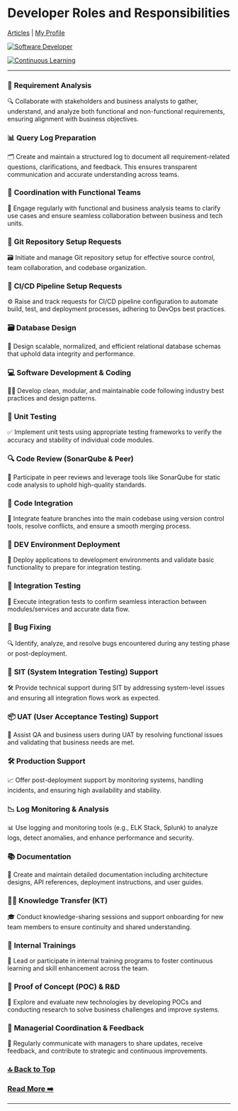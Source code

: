 # Developer Roles and Responsibilities

[Articles](https://nirmalakumarsahu.in/miscellaneous.html) | [My Profile](https://nirmalakumarsahu.in)

[![Software Developer](https://img.shields.io/badge/Software%20Developer-Fullstack-blue?logo=github)](https://en.wikipedia.org/wiki/Software_development)

[![Continuous Learning](https://img.shields.io/badge/Continuous%20Learning-Growth%20Mindset-ff69b4?logo=udemy)](https://en.wikipedia.org/wiki/Lifelong_learning)

---

### 📝 **Requirement Analysis**

🔍 Collaborate with stakeholders and business analysts to gather, understand, and analyze both functional and non-functional requirements, ensuring alignment with business objectives.

### 📊 **Query Log Preparation**

🗂️ Create and maintain a structured log to document all requirement-related questions, clarifications, and feedback. This ensures transparent communication and accurate understanding across teams.

### 🤝 **Coordination with Functional Teams**

💬 Engage regularly with functional and business analysis teams to clarify use cases and ensure seamless collaboration between business and tech units.

### 🌿 **Git Repository Setup Requests**

🗃️ Initiate and manage Git repository setup for effective source control, team collaboration, and codebase organization.

### 🔧 **CI/CD Pipeline Setup Requests**

⚙️ Raise and track requests for CI/CD pipeline configuration to automate build, test, and deployment processes, adhering to DevOps best practices.

### 🗃️ **Database Design**

📐 Design scalable, normalized, and efficient relational database schemas that uphold data integrity and performance.

### 💻 **Software Development & Coding**

🧑‍💻 Develop clean, modular, and maintainable code following industry best practices and design patterns.

### 🧪 **Unit Testing**

✅ Implement unit tests using appropriate testing frameworks to verify the accuracy and stability of individual code modules.

### 🔍 **Code Review (SonarQube & Peer)**

📝 Participate in peer reviews and leverage tools like SonarQube for static code analysis to uphold high-quality standards.

### 🔄 **Code Integration**

🔀 Integrate feature branches into the main codebase using version control tools, resolve conflicts, and ensure a smooth merging process.

### 🚀 **DEV Environment Deployment**

🧩 Deploy applications to development environments and validate basic functionality to prepare for integration testing.

### 🔗 **Integration Testing**

🔧 Execute integration tests to confirm seamless interaction between modules/services and accurate data flow.

### 🐞 **Bug Fixing**

🔍 Identify, analyze, and resolve bugs encountered during any testing phase or post-deployment.

### 🧪 **SIT (System Integration Testing) Support**

🛠️ Provide technical support during SIT by addressing system-level issues and ensuring all integration flows work as expected.

### 📦 **UAT (User Acceptance Testing) Support**

🧾 Assist QA and business users during UAT by resolving functional issues and validating that business needs are met.

### 🛠️ **Production Support**

📈 Offer post-deployment support by monitoring systems, handling incidents, and ensuring high availability and stability.

### 📉 **Log Monitoring & Analysis**

📊 Use logging and monitoring tools (e.g., ELK Stack, Splunk) to analyze logs, detect anomalies, and enhance performance and security.

### 📚 **Documentation**

📝 Create and maintain detailed documentation including architecture designs, API references, deployment instructions, and user guides.

### 👨‍🏫 **Knowledge Transfer (KT)**

🎓 Conduct knowledge-sharing sessions and support onboarding for new team members to ensure continuity and shared understanding.

### 🧠 **Internal Trainings**

📘 Lead or participate in internal training programs to foster continuous learning and skill enhancement across the team.

### 🔬 **Proof of Concept (POC) & R\&D**

🧪 Explore and evaluate new technologies by developing POCs and conducting research to solve business challenges and improve systems.

### 📣 **Managerial Coordination & Feedback**

📢 Regularly communicate with managers to share updates, receive feedback, and contribute to strategic and continuous improvements.

### [🔝 Back to Top](#developer-roles-and-responsibilities)

### [Read More ➡️](https://nirmalakumarsahu.in/miscellaneous.html)

---